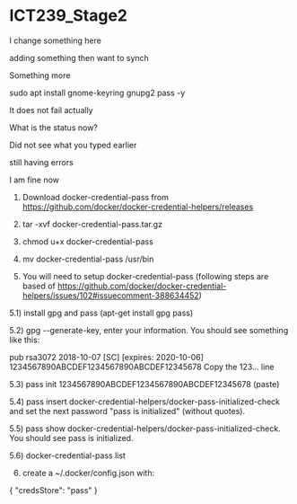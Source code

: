 # ICT239_Stage2

I change something here

adding something then want to synch

Something more 

sudo apt install gnome-keyring gnupg2 pass -y

It does not fail actually

What is the status now?

Did not see what you typed earlier

still having errors

I am fine now


1) Download docker-credential-pass from https://github.com/docker/docker-credential-helpers/releases

2) tar -xvf docker-credential-pass.tar.gz

3) chmod u+x docker-credential-pass

4) mv docker-credential-pass /usr/bin

5) You will need to setup docker-credential-pass (following steps are based of https://github.com/docker/docker-credential-helpers/issues/102#issuecomment-388634452)

5.1) install gpg and pass (apt-get install gpg pass)

5.2) gpg --generate-key, enter your information. You should see something like this:

pub   rsa3072 2018-10-07 [SC] [expires: 2020-10-06]
      1234567890ABCDEF1234567890ABCDEF12345678
Copy the 123... line

5.3) pass init 1234567890ABCDEF1234567890ABCDEF12345678 (paste)

5.4) pass insert docker-credential-helpers/docker-pass-initialized-check and set the next password "pass is initialized" (without quotes).

5.5) pass show docker-credential-helpers/docker-pass-initialized-check. You should see pass is initialized.

5.6) docker-credential-pass list

6) create a ~/.docker/config.json with:

{
"credsStore": "pass"
}